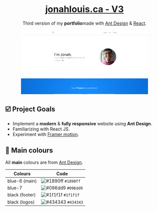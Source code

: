 <h1 align="center"><a href="https://jonahlouis4.github.io/StudyBuddy/">jonahlouis.ca - V3</a></h1>
<p align="center">Third version of my <b>portfolio</b>made with <a href="https://ant.design/" target="_blank">Ant Design</a> & <a href="https://reactjs.org/docs/hooks-overview.html" target="_blank">React</a>.</p>
<div align="center"><img src="src/images/demo.png" width="80%" height="80%"></div>

## :ballot_box_with_check: Project Goals
 - Implement a **modern** & **fully responsive** website using **Ant Design**.
 - Familiarizing with React JS.
 - Experiment with <a href="https://www.framer.com/api/motion/" target="_blank">Framer motion</a>.

## :art: Main colours
All **main** colours are from [Ant Design](https://ant.design/docs/spec/colors).

| Colours	     | Code																	   |
|----------------|-------------------------------------------------------------------------|
| blue-6 (main)  |![#1890ff](https://via.placeholder.com/15/1890ff/000000?text=+) `#1890ff`|
| blue-7		 |![#096dd9](https://via.placeholder.com/15/096dd9/000000?text=+) `#096dd9`|
| black	(footer) |![#1f1f1f](https://via.placeholder.com/15/1f1f1f/000000?text=+) `#1f1f1f`|
| black (logos)	 |![#434343](https://via.placeholder.com/15/434343/000000?text=+) `#434343`|
